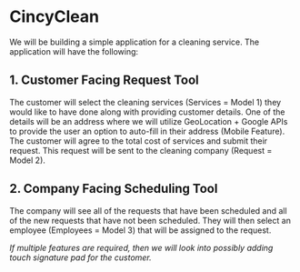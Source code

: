 # CincyClean
We will be building a simple application for a cleaning service. The application will have the following:


## 1. Customer Facing Request Tool
The customer will select the cleaning services (Services = Model 1) they would like to have done along with providing customer details. One of the details will be an address where we will utilize GeoLocation + Google APIs to provide the user an option to auto-fill in their address (Mobile Feature). The customer will agree to the total cost of services and submit their request. This request will be sent to the cleaning company (Request = Model 2). 

## 2. Company Facing Scheduling Tool

The company will see all of the requests that have been scheduled and all of the new requests that have not been scheduled. They will then select an employee (Employees = Model 3) that will be assigned to the request. 

*If multiple features are required, then we will look into possibly adding touch signature pad for the customer.*
